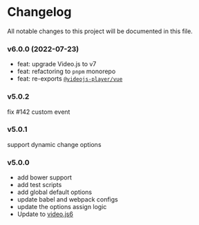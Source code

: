 # Changelog

All notable changes to this project will be documented in this file.

### v6.0.0 (2022-07-23)

- feat: upgrade Video.js to v7
- feat: refactoring to `pnpm` monorepo
- feat: re-exports [`@videojs-player/vue`](../packages/vue)

### v5.0.2

fix #142 custom event

### v5.0.1

support dynamic change options

### v5.0.0

- add bower support
- add test scripts
- add global default options
- update babel and webpack configs
- update the options assign logic
- Update to [video.js6](https://github.com/videojs/video.js)
